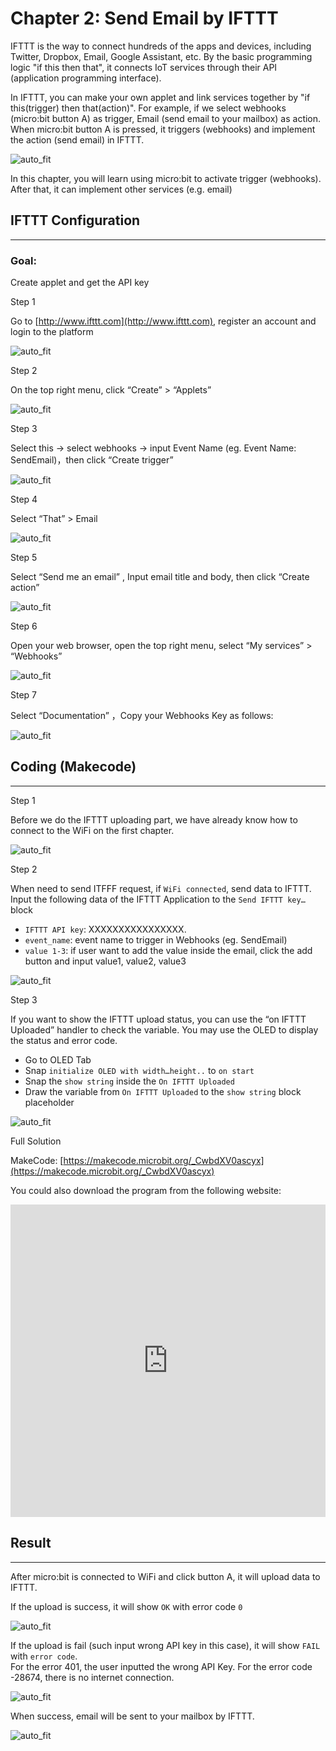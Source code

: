 # Chapter 2: Send Email by IFTTT


IFTTT is the way to connect hundreds of the apps and devices, including Twitter, Dropbox, Email, Google Assistant, etc. By the basic programming logic "if this then that", it connects IoT services through their API (application programming interface).<P> In IFTTT, you can make your own applet and link services together by "if this(trigger) then that(action)". For example, if we select webhooks (micro:bit button A) as trigger, Email (send email to your mailbox) as action. When micro:bit button A is pressed, it triggers (webhooks) and implement the action (send email) in IFTTT.<BR><P>
![auto_fit](images/Ch2/Ch2_des1.png)<P>
In this chapter, you will learn using micro:bit to activate trigger (webhooks). After that, it can implement other services (e.g. email)<BR><P>


## IFTTT Configuration
<HR>
<H3>Goal:</H3>
Create applet and get the API key<P>


<span id="subtitle" >Step 1</span><BR><P>
Go to [http://www.ifttt.com](http://www.ifttt.com), register an account and login to the platform<BR><P>
![auto_fit](images/Ch2/Ch2_ifttt1.png)<P>
<span id="subtitle" >Step 2</span><BR><P>
On the top right menu, click “Create” > “Applets”<BR><P>
![auto_fit](images/Ch2/Ch2_ifttt2.png)<P>
<span id="subtitle" >Step 3</span><BR><P>
Select this -> select webhooks -> input Event Name (eg. Event Name: SendEmail)，then click “Create trigger” <BR><P>
![auto_fit](images/Ch2/Ch2_ifttt3.png)<P>
<span id="subtitle" >Step 4</span><BR><P>
Select “That” > Email<BR><P>
![auto_fit](images/Ch2/Ch2_ifttt4.png)<P>
<span id="subtitle" >Step 5</span><BR><P>
Select “Send me an email” , Input email title and body, then click “Create action” <BR><P>
![auto_fit](images/Ch2/Ch2_ifttt5.png)<P>
<span id="subtitle" >Step 6</span><BR><P>
Open your web browser, open the top right menu, select “My services” > “Webhooks” <BR><P>
![auto_fit](images/Ch2/Ch2_ifttt6.png)<P>
<span id="subtitle" >Step 7</span><BR><P>
Select “Documentation” ，Copy your Webhooks Key as follows:<BR><P>
![auto_fit](images/Ch2/Ch2_ifttt7.png)<P>

## Coding (Makecode)
<HR>

<span id="subtitle" >Step 1</span><BR><P>
Before we do the IFTTT uploading part, we have already know how to connect to the WiFi on the first chapter. <BR><P>
![auto_fit](images/Ch2/Ch2_p3.png)<P>

<span id="subtitle" >Step 2</span><BR><P>
When need to send ITFFF request, if `WiFi connected`, send data to IFTTT.<BR>
Input the following data of the IFTTT Application to the `Send IFTTT key…` block
<BR><P>
* `IFTTT API key`: XXXXXXXXXXXXXXXX. 
* `event_name`: event name to trigger in Webhooks (eg. SendEmail)
* `value 1-3`: if user want to add the value inside the email, click the add button and input value1, value2, value3<P>

![auto_fit](images/Ch2/Ch2_p5.png)<P>


<span id="subtitle" >Step 3</span><BR><P>
If you want to show the IFTTT upload status, you can use the “on IFTTT Uploaded” handler to check the variable. You may use the OLED to display the status and error code.<BR><P>
* Go to OLED Tab
* Snap `initialize OLED with width…height..` to `on start`
* Snap the `show string` inside the `On IFTTT Uploaded`
* Draw the variable from `On IFTTT Uploaded` to the `show string` block placeholder<P>

![auto_fit](images/Ch2/Ch2_p6.png)<P>



<span id="subtitle">Full Solution<BR><P>
MakeCode: [https://makecode.microbit.org/_CwbdXV0ascyx](https://makecode.microbit.org/_CwbdXV0ascyx)<BR><P>
You could also download the program from the following website:<BR>
<iframe src="https://makecode.microbit.org/#pub:_CwbdXV0ascyx" width="100%" height="500" frameborder="0"></iframe>



## Result
<HR>

After micro:bit is connected to WiFi and click button A, it will upload data to IFTTT.<BR><P>
If the upload is success, it will show `OK` with error code `0`<P>

![auto_fit](images/Ch2/Ch2_result1.png)<P>

If the upload is fail (such input wrong API key in this case), it will show `FAIL` with `error code`.<BR>
For the error 401, the user inputted the wrong API Key. For the error code -28674, there is no internet connection.<P>

![auto_fit](images/Ch2/Ch2_result1_1.png)<P>

When success, email will be sent to your mailbox by IFTTT.<BR><P>
![auto_fit](images/Ch2/Ch2_result2.png)<P>
